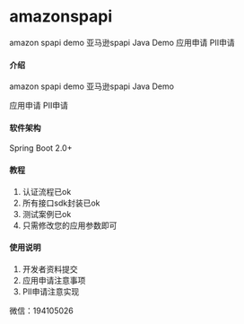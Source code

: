 # amazonspapi
amazon spapi demo 亚马逊spapi Java Demo 应用申请 PII申请

#### 介绍
amazon spapi demo 
亚马逊spapi Java Demo

应用申请
PII申请

#### 软件架构
Spring Boot 2.0+


#### 教程

1.  认证流程已ok
2.  所有接口sdk封装已ok
3.  测试案例已ok
4.  只需修改您的应用参数即可

#### 使用说明

1.  开发者资料提交
2.  应用申请注意事项
3.  PII申请注意实现

微信：194105026
